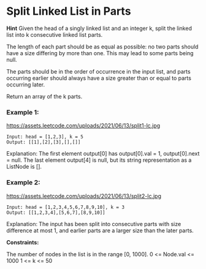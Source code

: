 # Split Linked List in Parts

**Hint**
Given the head of a singly linked list and an integer k, split the linked list into k consecutive linked list parts.

The length of each part should be as equal as possible: no two parts should have a size differing by more than one. This may lead to some parts being null.

The parts should be in the order of occurrence in the input list, and parts occurring earlier should always have a size greater than or equal to parts occurring later.

Return an array of the k parts.

 

### Example 1:

https://assets.leetcode.com/uploads/2021/06/13/split1-lc.jpg
```
Input: head = [1,2,3], k = 5
Output: [[1],[2],[3],[],[]]
```
Explanation:
The first element output[0] has output[0].val = 1, output[0].next = null.
The last element output[4] is null, but its string representation as a ListNode is [].

### Example 2:
https://assets.leetcode.com/uploads/2021/06/13/split2-lc.jpg

```
Input: head = [1,2,3,4,5,6,7,8,9,10], k = 3
Output: [[1,2,3,4],[5,6,7],[8,9,10]]
```
Explanation:
The input has been split into consecutive parts with size difference at most 1, and earlier parts are a larger size than the later parts.


**Constraints:**

The number of nodes in the list is in the range [0, 1000].
0 <= Node.val <= 1000
1 <= k <= 50
